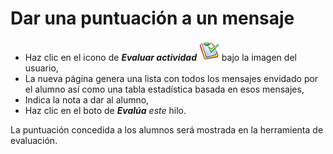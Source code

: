 # Dar una puntuación a un mensaje

* Haz clic en el icono de _**Evaluar actividad**_ ![](../../.gitbook/assets/graphics16%20%284%29.png) bajo la imagen del usuario,
* La nueva página genera una lista con todos los mensajes envidado por el alumno así como una tabla estadística basada en esos mensajes,
* Indica la nota a dar al alumno,
* Haz clic en el boto de _**Evalúa** este_ hilo.

La puntuación concedida a los alumnos será mostrada en la herramienta de evaluación.

